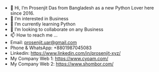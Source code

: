 - 👋 Hi, I’m Prosenjit Das from Bangladesh as a new Python Lover here since 2016.
- 👀 I’m interested in Business
- 🌱 I’m currently learning Python
- 💞️ I’m looking to collaborate on any Business
- 📫 How to reach me ...
- Email: prosenjit.uar@gmail.com
- Phone & WhatsApp: +8801987045083
- Linkedin: https://www.linkedin.com/in/prosenjit-xyz/
- My Company Web 1: https://www.cyoam.com/
- My Company Web 2: https://www.shombor.com/


<!---
ProsenjitKumar/ProsenjitKumar is a ✨ special ✨ repository because its `README.md` (this file) appears on your GitHub profile.
You can click the Preview link to take a look at your changes.
--->

